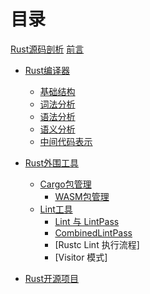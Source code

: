 # 目录

[Rust源码剖析](index.md)
[前言](preface.md)

- [Rust编译器](rustc/readme.md)
  - [基础结构](rustc/basic/readme.md)
  - [词法分析](rustc/lexer/readme.md)
  - [语法分析](rustc/parser/readme.md)
  - [语义分析](rustc/checker/readme.md)
  - [中间代码表示](rustc/ir/readme.md)

- [Rust外围工具](rust-tools/readme.md)
  - [Cargo包管理](rust-tools/cargo/readme.md)
    - [WASM包管理](rust-tools/wasm/readme.md)
  - [Lint工具](rust-tools/lint/readme.md)
    - [Lint 与 LintPass](rust-tools/lint/lint-pass.md)
    - [CombinedLintPass](lint/combinedlintpass.md)
    - [Rustc Lint 执行流程]
    - [Visitor 模式]

- [Rust开源项目](open-source/readme.md)
